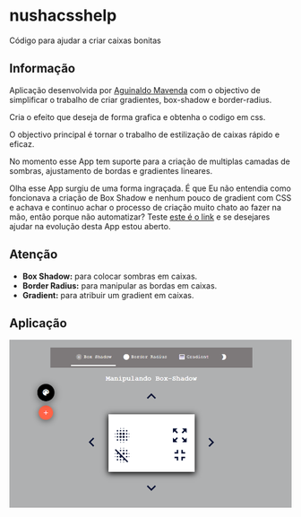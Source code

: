 # nushacsshelp
Código para ajudar a criar caixas bonitas
## Informação
Aplicação desenvolvida por [Aguinaldo Mavenda](http://www.mavendeveloper.my-style.in) com o objectivo de simplificar o trabalho de criar gradientes, box-shadow e border-radius.

 Cria o efeito que deseja de forma grafica e obtenha o codigo em css.

 O objectivo principal é tornar o trabalho de estilização de caixas rápido e eficaz.

 No momento esse App tem suporte para a criação de multiplas camadas de sombras, ajustamento de bordas e gradientes lineares.

 Olha esse App surgiu de uma forma ingraçada. É que Eu não entendia como foncionava a criação de Box Shadow e nenhum pouco de gradient com CSS e achava e continuo achar o processo de criação muito chato ao fazer na mão, então porque não automatizar? Teste [este é o link](http://mavendeveloper.my-style.in/box/) e se desejares ajudar na evolução desta App estou aberto.

## Atenção

- <strong>Box Shadow:</strong> para colocar sombras em caixas.
- <strong>Border Radius:</strong> para manipular as bordas em caixas.
- <strong>Gradient:</strong> para atribuir um gradient em caixas.

## Aplicação
<img src="https://github.com/aguinaldomavenda0/nushacsshelp/blob/8e71420d4c55ec0d9f94087f7b91a71e26d747ec/maven/1.PNG"/>
